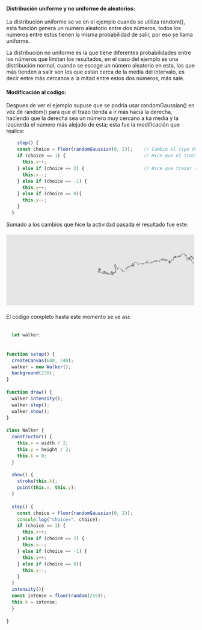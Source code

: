 
#### Distribución uniforme y no uniforme de aleatorios:

La distribución uniforme se ve en el ejemplo cuando se utiliza random(), esta función genera un número aleatorio entre dos números, todos los números entre estos tienen la misma probabilidad de salir, por eso se llama uniforme.

La distribución no uniforme es la que tiene diferentes probabilidades entre los números que limitan los resultados, en el caso del ejemplo es una distribución normal, cuando se escoge un número aleatorio en esta, los que más tienden a salir son los que estan cerca de la media del intervalo, es decir entre más cercanos a la mitad entre estos dos números, más sale.




#### Modificación al codigo:

Despues de ver el ejemplo supuse que se podria usar randomGaussian() en vez de random() para que el trazo tienda a ir más hacia la derecha, haciendo que la derecha sea un número muy cercano a ka media y la izquierda el número más alejado de esta; esta fue la modificación que realice:

``` js
    step() {
    const choice = floor(randomGaussian(0, 2));    // Cambie el tipo de distribución de uniforme a gaussiana y puse la media como 0, con desviación estandar de 2
    if (choice == 1) {                             // Hice que el trazar a la derecha ocurriera siempre que sale 1, que es cercano a 0, por lo que tiene una probabilidad más alta de salir
      this.x++;
    } else if (choice == 2) {                      // Hice que trazar a la izquierda correspondiera a 2, lo que lo hace más dificil de salir
      this.x--;
    } else if (choice == -1) {
      this.y++;
    } else if (choice == 0){
      this.y--;
    }
  }
```

Sumado a los cambios que hice la actividad pasada el resultado fue este:

![trazo](../../../../assets/trazo_derecha.png)

El codigo completo hasta este momento se ve asi:

``` js

  let walker;


function setup() {
  createCanvas(640, 240);
  walker = new Walker();
  background(230);
}

function draw() {
  walker.intensity();
  walker.step();
  walker.show();
}

class Walker {
  constructor() {
    this.x = width / 2;
    this.y = height / 2;
    this.k = 0;
  }

  show() {
    stroke(this.k);
    point(this.x, this.y);
  }

  step() {
    const choice = floor(randomGaussian(0, 2));
    console.log("choice=", choice);
    if (choice == 1) {
      this.x++;
    } else if (choice == 2) {
      this.x--;
    } else if (choice == -1) {
      this.y++;
    } else if (choice == 0){
      this.y--;
    }
  }
  intensity(){
  const intense = floor(random(255));
  this.k = intense;
  }

}

```
